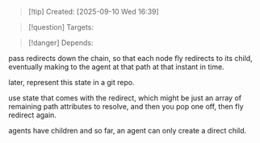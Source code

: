 
>[!tip] Created: [2025-09-10 Wed 16:39]

>[!question] Targets: 

>[!danger] Depends: 

pass redirects down the chain, so that each node fly redirects to its child, eventually making to the agent at that path at that instant in time.

later, represent this state in a git repo.

use state that comes with the redirect, which might be just an array of remaining path attributes to resolve, and then you pop one off, then fly redirect again.

agents have children and so far, an agent can only create a direct child.